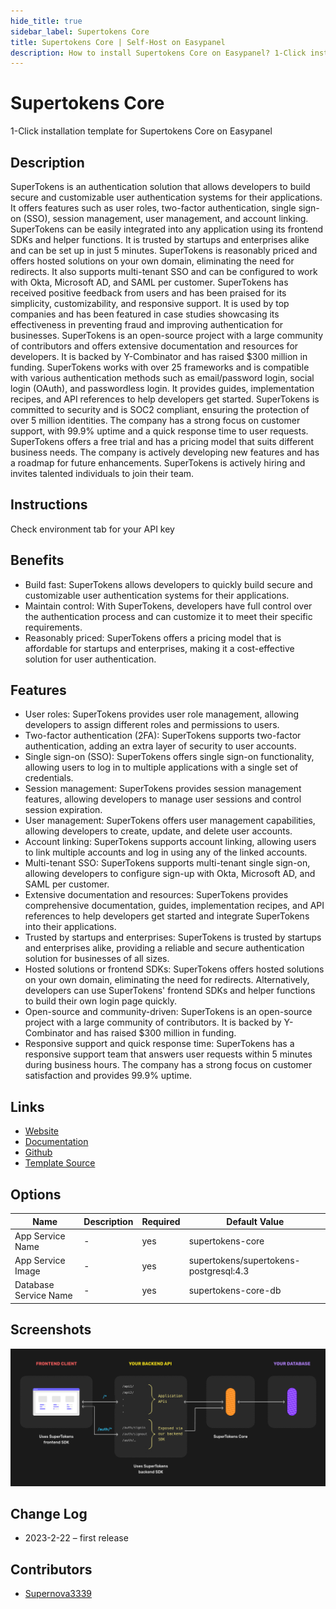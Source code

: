 ```yaml
---
hide_title: true
sidebar_label: Supertokens Core
title: Supertokens Core | Self-Host on Easypanel
description: How to install Supertokens Core on Easypanel? 1-Click installation template for Supertokens Core on Easypanel
---
```


<!-- generated -->

# Supertokens Core

1-Click installation template for Supertokens Core on Easypanel

## Description

SuperTokens is an authentication solution that allows developers to build secure and customizable user authentication systems for their applications. It offers features such as user roles, two-factor authentication, single sign-on (SSO), session management, user management, and account linking. SuperTokens can be easily integrated into any application using its frontend SDKs and helper functions. It is trusted by startups and enterprises alike and can be set up in just 5 minutes. SuperTokens is reasonably priced and offers hosted solutions on your own domain, eliminating the need for redirects. It also supports multi-tenant SSO and can be configured to work with Okta, Microsoft AD, and SAML per customer. SuperTokens has received positive feedback from users and has been praised for its simplicity, customizability, and responsive support. It is used by top companies and has been featured in case studies showcasing its effectiveness in preventing fraud and improving authentication for businesses. SuperTokens is an open-source project with a large community of contributors and offers extensive documentation and resources for developers. It is backed by Y-Combinator and has raised $300 million in funding. SuperTokens works with over 25 frameworks and is compatible with various authentication methods such as email/password login, social login (OAuth), and passwordless login. It provides guides, implementation recipes, and API references to help developers get started. SuperTokens is committed to security and is SOC2 compliant, ensuring the protection of over 5 million identities. The company has a strong focus on customer support, with 99.9% uptime and a quick response time to user requests. SuperTokens offers a free trial and has a pricing model that suits different business needs. The company is actively developing new features and has a roadmap for future enhancements. SuperTokens is actively hiring and invites talented individuals to join their team.

## Instructions

Check environment tab for your API key

## Benefits

- Build fast: SuperTokens allows developers to quickly build secure and customizable user authentication systems for their applications.
- Maintain control: With SuperTokens, developers have full control over the authentication process and can customize it to meet their specific requirements.
- Reasonably priced: SuperTokens offers a pricing model that is affordable for startups and enterprises, making it a cost-effective solution for user authentication.

## Features

- User roles: SuperTokens provides user role management, allowing developers to assign different roles and permissions to users.
- Two-factor authentication (2FA): SuperTokens supports two-factor authentication, adding an extra layer of security to user accounts.
- Single sign-on (SSO): SuperTokens offers single sign-on functionality, allowing users to log in to multiple applications with a single set of credentials.
- Session management: SuperTokens provides session management features, allowing developers to manage user sessions and control session expiration.
- User management: SuperTokens offers user management capabilities, allowing developers to create, update, and delete user accounts.
- Account linking: SuperTokens supports account linking, allowing users to link multiple accounts and log in using any of the linked accounts.
- Multi-tenant SSO: SuperTokens supports multi-tenant single sign-on, allowing developers to configure sign-up with Okta, Microsoft AD, and SAML per customer.
- Extensive documentation and resources: SuperTokens provides comprehensive documentation, guides, implementation recipes, and API references to help developers get started and integrate SuperTokens into their applications.
- Trusted by startups and enterprises: SuperTokens is trusted by startups and enterprises alike, providing a reliable and secure authentication solution for businesses of all sizes.
- Hosted solutions or frontend SDKs: SuperTokens offers hosted solutions on your own domain, eliminating the need for redirects. Alternatively, developers can use SuperTokens' frontend SDKs and helper functions to build their own login page quickly.
- Open-source and community-driven: SuperTokens is an open-source project with a large community of contributors. It is backed by Y-Combinator and has raised $300 million in funding.
- Responsive support and quick response time: SuperTokens has a responsive support team that answers user requests within 5 minutes during business hours. The company has a strong focus on customer satisfaction and provides 99.9% uptime.

## Links

- [Website](https://supertokens.com/)
- [Documentation](https://supertokens.com/docs)
- [Github](https://github.com/supertokens)
- [Template Source](https://github.com/easypanel-io/templates/tree/main/templates/supertokens-core)

## Options

Name | Description | Required | Default Value
-|-|-|-
App Service Name | - | yes | supertokens-core
App Service Image | - | yes | supertokens/supertokens-postgresql:4.3
Database Service Name | - | yes | supertokens-core-db

## Screenshots

![Supertokens Core Screenshot](./assets/screenshot.png)

## Change Log

- 2023-2-22 – first release

## Contributors

- [Supernova3339](https://github.com/Supernova3339)
